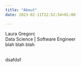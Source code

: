 ```yaml
---
title: "About"
date: 2023-02-11T22:52:54+01:00

---
```


Laura Gregorc \
Data Science | Software Engineer
\
blah blah blah

\
dsafdsf